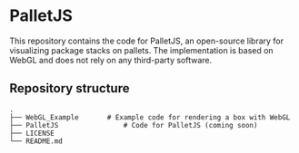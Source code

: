 # PalletJS

This repository contains the code for PalletJS, an open-source library for visualizing package stacks on pallets. The implementation is based on WebGL and does not rely on any third-party software.

## Repository structure

    .
    ├── WebGL_Example		# Example code for rendering a box with WebGL
    ├── PalletJS             	# Code for PalletJS (coming soon)
    ├── LICENSE
    └── README.md


